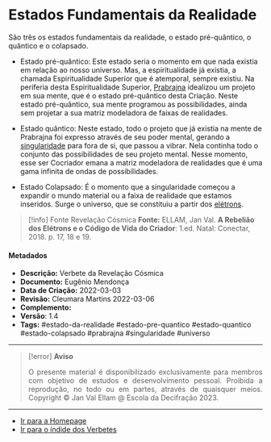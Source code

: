 # Estados Fundamentais da Realidade

São três os estados fundamentais da realidade, o estado pré-quântico, o quântico e o colapsado. 

- Estado pré-quântico: Este estado seria o momento em que nada existia em relação ao nosso universo. Mas, a espiritualidade já existia, a chamada Espiritualidade Superior que é atemporal, sempre existiu. Na periferia desta Espiritualidade Superior, [Prabrajna](Prabrajna.md) idealizou um projeto em sua mente, que é o estado pré-quântico desta Criação. Neste estado pré-quântico, sua mente programou as possibilidades, ainda sem projetar a sua matriz modeladora de faixas de realidades. 

- Estado quântico: Neste estado, todo o projeto que já existia na mente de Prabrajna foi expresso através de seu poder mental, gerando a [singularidade](Singularidade.md) para fora de si, que passou a vibrar. Nela continha todo o conjunto das possibilidades de seu projeto mental. Nesse momento, esse ser Cocriador emana a matriz modeladora de realidades que é uma gama infinita de ondas de possibilidades. 

- Estado Colapsado: É o momento que a singularidade começou a expandir o mundo material ou a faixa de realidade que estamos inseridos. Surge o universo, que se constituiu a partir dos [elétrons](Elétrons%20e%20a%20Revelação%20Cósmica.md).   

> [!info] Fonte Revelação Cósmica
> **Fonte:** ELLAM, Jan Val. **A Rebelião dos Elétrons e o Código de Vida do Criador**: 1.ed. Natal: Conectar, 2018. p. 17, 18 e 19. 

#### Metadados

- **Descrição:** Verbete da Revelação Cósmica
- **Documento:** Eugênio Mendonça	 
- **Data de Criação:** 2022-03-03
- **Revisão:** Cleumara Martins 2022-03-06
- **Complemento:** 
- **Versão**: 1.4 
- **Tags:** #estado-da-realidade #estado-pre-quantico #estado-quantico #estado-colapsado #prabrajna #singularidade #universo 

---
> [!error] **Aviso**
> <p align="justify">O presente material é disponibilizado exclusivamente para membros com objetivo de estudos e desenvolvimento pessoal. Proibida a reprodução, no todo ou em partes, através de quaisquer meios. Copyright © Jan Val Ellam @ Escola da Decifração 2023. </p>

---
- [Ir para a Homepage](Homepage.canvas)
- [Ir para o índide dos Verbetes](ÍNDIDE%20GERAL%20DOS%20VERBETES.canvas)